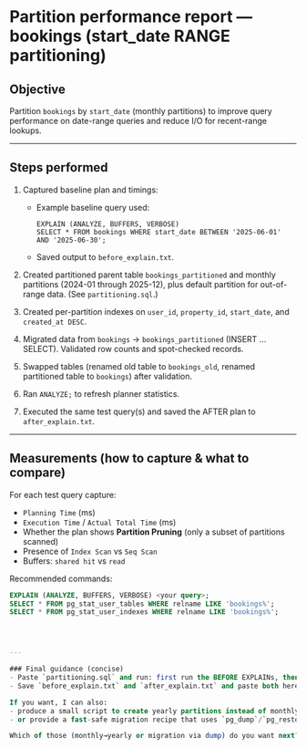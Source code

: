 # Partition performance report — bookings (start_date RANGE partitioning)

## Objective
Partition `bookings` by `start_date` (monthly partitions) to improve query performance on date-range queries and reduce I/O for recent-range lookups.

---

## Steps performed
1. Captured baseline plan and timings:
   - Example baseline query used:
     ```
     EXPLAIN (ANALYZE, BUFFERS, VERBOSE)
     SELECT * FROM bookings WHERE start_date BETWEEN '2025-06-01' AND '2025-06-30';
     ```
   - Saved output to `before_explain.txt`.

2. Created partitioned parent table `bookings_partitioned` and monthly partitions (2024-01 through 2025-12), plus default partition for out-of-range data. (See `partitioning.sql`.)

3. Created per-partition indexes on `user_id`, `property_id`, `start_date`, and `created_at DESC`.

4. Migrated data from `bookings` → `bookings_partitioned` (INSERT ... SELECT). Validated row counts and spot-checked records.

5. Swapped tables (renamed old table to `bookings_old`, renamed partitioned table to `bookings`) after validation.

6. Ran `ANALYZE;` to refresh planner statistics.

7. Executed the same test query(s) and saved the AFTER plan to `after_explain.txt`.

---

## Measurements (how to capture & what to compare)
For each test query capture:
- `Planning Time` (ms)
- `Execution Time` / `Actual Total Time` (ms)
- Whether the plan shows **Partition Pruning** (only a subset of partitions scanned)
- Presence of `Index Scan` vs `Seq Scan`
- Buffers: `shared hit` vs `read`

Recommended commands:
```sql
EXPLAIN (ANALYZE, BUFFERS, VERBOSE) <your query>;
SELECT * FROM pg_stat_user_tables WHERE relname LIKE 'bookings%';
SELECT * FROM pg_stat_user_indexes WHERE relname LIKE 'bookings%';




---

### Final guidance (concise)
- Paste `partitioning.sql` and run: first run the BEFORE EXPLAINs, then run the script (or parts of it), migrate data, run `ANALYZE`, and then AFTER EXPLAINs.
- Save `before_explain.txt` and `after_explain.txt` and paste both here — I’ll read them and tell you exactly what changed and what to tune further.

If you want, I can also:
- produce a small script to create yearly partitions instead of monthly,
- or provide a fast-safe migration recipe that uses `pg_dump`/`pg_restore` (if dataset is huge).

Which of those (monthly→yearly or migration via dump) do you want next?
